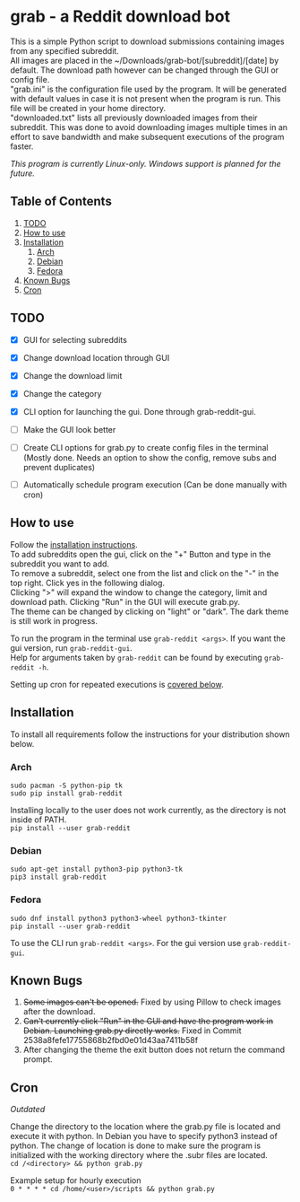 # grab - a Reddit download bot

This is a simple Python script to download submissions containing images from any specified subreddit.  
All images are placed in the ~/Downloads/grab-bot/[subreddit]/[date] by default. The download path however can be changed through the GUI or config file.  
"grab.ini" is the configuration file used by the program. It will be generated with default values in case it is not present when the program is run. This file will be created in your home directory.  
"downloaded.txt" lists all previously downloaded images from their subreddit. This was done to avoid downloading images multiple times in an effort to save bandwidth and make subsequent executions of the program faster.  

*This program is currently Linux-only. Windows support is planned for the future.*  

## Table of Contents

1. [TODO](#todo)
2. [How to use](#howto)
3. [Installation](#install)
    1. [Arch](#instarch)
    2. [Debian](#instdeb)
    3. [Fedora](#instfed)
4. [Known Bugs](#bugs)
5. [Cron](#cron)

## TODO <a name="todo"></a>

- [X] GUI for selecting subreddits
- [X] Change download location through GUI
- [X] Change the download limit
- [X] Change the category
- [X] CLI option for launching the gui. Done through grab-reddit-gui.
- [ ] Make the GUI look better
- [ ] Create CLI options for grab.py to create config files in the terminal (Mostly done. Needs an option to show the config, remove subs and prevent duplicates)
- [ ] Automatically schedule program execution (Can be done manually with cron)


## How to use <a name="howto"></a>

Follow the [installation instructions](#install).  
To add subreddits open the gui, click on the "+" Button and type in the subreddit you want to add.  
To remove a subreddit, select one from the list and click on the "-" in the top right. Click yes in the following dialog.  
Clicking ">" will expand the window to change the category, limit and download path. Clicking "Run" in the GUI will execute grab.py.  
The theme can be changed by clicking on "light" or "dark". The dark theme is still work in progress.  

To run the program in the terminal use `grab-reddit <args>`. If you want the gui version, run `grab-reddit-gui`.  
Help for arguments taken by `grab-reddit` can be found by executing `grab-reddit -h`.  

Setting up cron for repeated executions is [covered below](#cron).

## Installation <a name="install"></a>

To install all requirements follow the instructions for your distribution shown below.  

### Arch <a name="instarch"></a>

`sudo pacman -S python-pip tk`  
`sudo pip install grab-reddit`  

Installing locally to the user does not work currently, as the directory is not inside of PATH.  
`pip install --user grab-reddit`  

### Debian <a name="instdeb"></a>

`sudo apt-get install python3-pip python3-tk`  
`pip3 install grab-reddit`  

### Fedora <a name="instfed"></a>

`sudo dnf install python3 python3-wheel python3-tkinter`  
`pip install --user grab-reddit`  

To use the CLI run `grab-reddit <args>`. For the gui version use `grab-reddit-gui`.  

## Known Bugs <a name="bugs"></a>

1. ~~Some images can't be opened.~~ Fixed by using Pillow to check images after the download.
2. ~~Can't currently click "Run" in the GUI and have the program work in Debian. Launching grab.py directly works.~~ Fixed in Commit 2538a8fefe17755868b2fbd0e01d43aa7411b58f
3. After changing the theme the exit button does not return the command prompt.

## Cron <a name="cron"></a>

*Outdated*

Change the directory to the location where the grab.py file is located and execute it with python. In Debian you have to specify python3 instead of python. The change of location is done to make sure the program is initialized with the working directory where the .subr files are located.  
`cd /<directory> && python grab.py`  

Example setup for hourly execution  
`0 * * * * cd /home/<user>/scripts && python grab.py`
